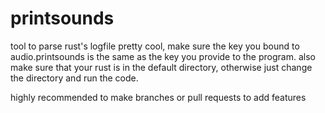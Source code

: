 # printsounds
tool to parse rust's logfile
pretty cool, make sure the key you bound to audio.printsounds is the same as the key you provide to the program.
also make sure that your rust is in the default directory, otherwise just change the directory and run the code.

highly recommended to make branches or pull requests to add features
